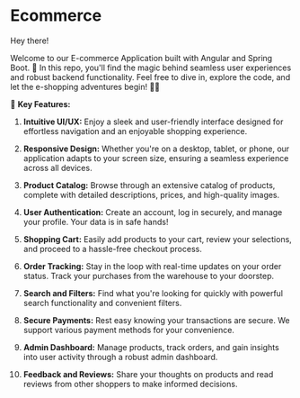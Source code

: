 # Ecommerce
Hey there!

Welcome to our E-commerce Application built with Angular and Spring Boot. 
🚀 In this repo, you'll find the magic behind seamless user experiences and robust backend functionality.
Feel free to dive in, explore the code, and let the e-shopping adventures begin! 🛒✨


🌟 **Key Features:**

1. **Intuitive UI/UX:** Enjoy a sleek and user-friendly interface designed for effortless navigation and an enjoyable shopping experience.

2. **Responsive Design:** Whether you're on a desktop, tablet, or phone, our application adapts to your screen size, ensuring a seamless experience across all devices.

3. **Product Catalog:** Browse through an extensive catalog of products, complete with detailed descriptions, prices, and high-quality images.

4. **User Authentication:** Create an account, log in securely, and manage your profile. Your data is in safe hands!

5. **Shopping Cart:** Easily add products to your cart, review your selections, and proceed to a hassle-free checkout process.

6. **Order Tracking:** Stay in the loop with real-time updates on your order status. Track your purchases from the warehouse to your doorstep.

7. **Search and Filters:** Find what you're looking for quickly with powerful search functionality and convenient filters.

8. **Secure Payments:** Rest easy knowing your transactions are secure. We support various payment methods for your convenience.

9. **Admin Dashboard:** Manage products, track orders, and gain insights into user activity through a robust admin dashboard.

10. **Feedback and Reviews:** Share your thoughts on products and read reviews from other shoppers to make informed decisions.

 
